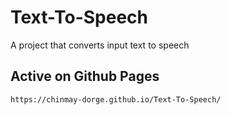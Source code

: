 # Text-To-Speech

A project that converts input text to speech

## Active on Github Pages
```
https://chinmay-dorge.github.io/Text-To-Speech/
```
